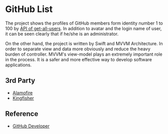 # GitHub List

The project shows the profiles of GitHub members form identity number 1 to 100 by [API of get-all-users](https://developer.github.com/v3/users/#get-all-users). In addition to avatar and the login name of user, it can be seen clearly that if he/she is an administrator.

On the other hand, the project is written by Swift and MVVM Architecture. In order to separate view and data more obviously and reduce the heavy burden of controller. MVVM's view-model plays an extremely important role in the process. It is a safer and more effective way to develop software applications.

## 3rd Party
* [Alamofire](https://github.com/Alamofire/Alamofire)
* [Kingfisher](https://github.com/onevcat/Kingfisher)

## Reference
* [GitHub Developer](https://developer.github.com/v3/users/#get-all-users)
